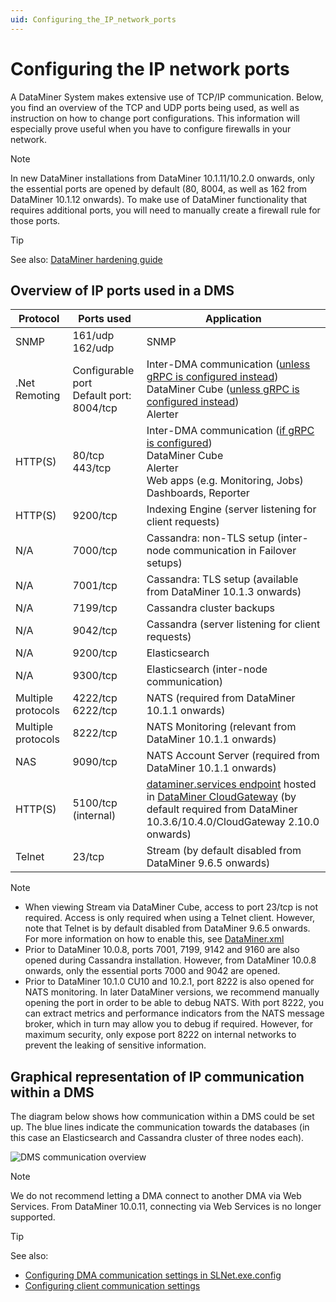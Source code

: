 ```yaml
---
uid: Configuring_the_IP_network_ports
---
```


# Configuring the IP network ports

A DataMiner System makes extensive use of TCP/IP communication. Below, you find an overview of the TCP and UDP ports being used, as well as instruction on how to change port configurations. This information will especially prove useful when you have to configure firewalls in your network.

> [!NOTE]
> In new DataMiner installations from DataMiner 10.1.11/10.2.0 onwards, only the essential ports are opened by default (80, 8004, as well as 162 from DataMiner 10.1.12 onwards). To make use of DataMiner functionality that requires additional ports, you will need to manually create a firewall rule for those ports.

> [!TIP]
> See also: [DataMiner hardening guide](xref:DataMiner_hardening_guide)

## Overview of IP ports used in a DMS

| Protocol | Ports used | Application      |
|----------|------------|------------------|
| SNMP     | 161/udp<br> 162/udp | SNMP    |
| .Net Remoting  | Configurable port<br> Default port: 8004/tcp | Inter-DMA communication ([unless gRPC is configured instead](xref:DMS_xml#redirects-subtag))<br> DataMiner Cube ([unless gRPC is configured instead](xref:ConnectionSettings_txt#connectionsettingstxt-options))<br> Alerter |
| HTTP(S) | 80/tcp<br> 443/tcp | Inter-DMA communication ([if gRPC is configured](xref:DMS_xml#redirects-subtag))<br>DataMiner Cube<br> Alerter<br> Web apps (e.g. Monitoring, Jobs)<br> Dashboards, Reporter |
| HTTP(S) | 9200/tcp | Indexing Engine (server listening for client requests) |
| N/A     | 7000/tcp | Cassandra: non-TLS setup (inter-node communication in Failover setups) |
| N/A     | 7001/tcp | Cassandra: TLS setup (available from DataMiner 10.1.3 onwards) |
| N/A     | 7199/tcp | Cassandra cluster backups |
| N/A     | 9042/tcp | Cassandra (server listening for client requests) |
| N/A     | 9200/tcp | Elasticsearch |
| N/A     | 9300/tcp | Elasticsearch (inter-node communication) |
| Multiple protocols | 4222/tcp<br> 6222/tcp | NATS (required from DataMiner 10.1.1 onwards) |
| Multiple protocols | 8222/tcp | NATS Monitoring (relevant from DataMiner 10.1.1 onwards) |
| NAS    | 9090/tcp  | NATS Account Server (required from DataMiner 10.1.1 onwards) |
| HTTP(S) | 5100/tcp (internal) | [dataminer.services endpoint](xref:Custom_cloud_endpoint_configuration) hosted in [DataMiner CloudGateway](xref:DataMinerExtensionModules#cloudgateway) (by default required from DataMiner 10.3.6/10.4.0/CloudGateway 2.10.0 onwards)
| Telnet | 23/tcp   | Stream (by default disabled from DataMiner 9.6.5 onwards) |

> [!NOTE]
>
> - When viewing Stream via DataMiner Cube, access to port 23/tcp is not required. Access is only required when using a Telnet client. However, note that Telnet is by default disabled from DataMiner 9.6.5 onwards. For more information on how to enable this, see [DataMiner.xml](xref:DataMiner_xml)
> - Prior to DataMiner 10.0.8, ports 7001, 7199, 9142 and 9160 are also opened during Cassandra installation. However, from DataMiner 10.0.8 onwards, only the essential ports 7000 and 9042 are opened.
> - Prior to DataMiner 10.1.0 CU10 and 10.2.1, port 8222 is also opened for NATS monitoring. In later DataMiner versions, we recommend manually opening the port in order to be able to debug NATS. With port 8222, you can extract metrics and performance indicators from the NATS message broker, which in turn may allow you to debug if required. However, for maximum security, only expose port 8222 on internal networks to prevent the leaking of sensitive information.

## Graphical representation of IP communication within a DMS

The diagram below shows how communication within a DMS could be set up. The blue lines indicate the communication towards the databases (in this case an Elasticsearch and Cassandra cluster of three nodes each).

![DMS communication overview](~/user-guide/images/dms_ip_communication_with_DB.png)

> [!NOTE]
> We do not recommend letting a DMA connect to another DMA via Web Services. From DataMiner 10.0.11, connecting via Web Services is no longer supported.

> [!TIP]
> See also:
>
> - [Configuring DMA communication settings in SLNet.exe.config](xref:Configuration_of_DataMiner_processes#configuring-the-ports-for-net-remoting-andor-xml-web-services)
> - [Configuring client communication settings](xref:DMA_configuration_related_to_client_applications#configuring-client-communication-settings)
